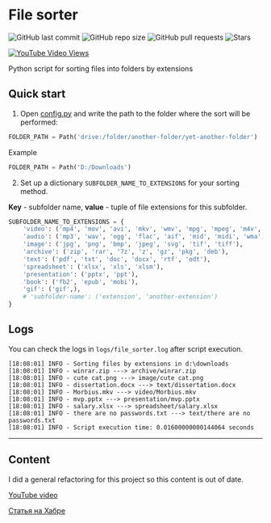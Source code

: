 # File sorter

![GitHub last commit](https://img.shields.io/github/last-commit/lesskop/file-sorter)
![GitHub repo size](https://img.shields.io/github/repo-size/lesskop/file-sorter)
![GitHub pull requests](https://img.shields.io/github/issues-pr/lesskop/file-sorter)
![Stars](https://img.shields.io/github/stars/lesskop/file-sorter?style=social)

<a href="https://www.youtube.com/watch?v=kzVqBtrlr9o">
    <img alt="YouTube Video Views" src="https://img.shields.io/youtube/views/kzVqBtrlr9o?style=social">
</a>

Python script for sorting files into folders by extensions

## Quick start

1. Open [config.py](config.py) and write the path to the folder where the sort will be performed:

```python
FOLDER_PATH = Path('drive:/folder/another-folder/yet-another-folder')
```

Example

```python
FOLDER_PATH = Path('D:/Downloads')
```

2. Set up a dictionary `SUBFOLDER_NAME_TO_EXTENSIONS` for your sorting method.

**Key** - subfolder name, **value** - tuple of file extensions for this subfolder.

```python
SUBFOLDER_NAME_TO_EXTENSIONS = {
    'video': ('mp4', 'mov', 'avi', 'mkv', 'wmv', 'mpg', 'mpeg', 'm4v', 'h264'),
    'audio': ('mp3', 'wav', 'ogg', 'flac', 'aif', 'mid', 'midi', 'wma'),
    'image': ('jpg', 'png', 'bmp', 'jpeg', 'svg', 'tif', 'tiff'),
    'archive': ('zip', 'rar', '7z', 'z', 'gz', 'pkg', 'deb'),
    'text': ('pdf', 'txt', 'doc', 'docx', 'rtf', 'odt'),
    'spreadsheet': ('xlsx', 'xls', 'xlsm'),
    'presentation': ('pptx', 'ppt'),
    'book': ('fb2', 'epub', 'mobi'),
    'gif': ('gif',),
    # 'subfolder-name': ('extension', 'another-extension')
}
```

## Logs

You can check the logs in `logs/file_sorter.log` after script execution.

```
[18:08:01] INFO - Sorting files by extensions in d:\downloads
[18:08:01] INFO - winrar.zip ---> archive/winrar.zip
[18:08:01] INFO - cute cat.png ---> image/cute cat.png
[18:08:01] INFO - dissertation.docx ---> text/dissertation.docx
[18:08:01] INFO - Morbius.mkv ---> video/Morbius.mkv
[18:08:01] INFO - mvp.pptx ---> presentation/mvp.pptx
[18:08:01] INFO - salary.xlsx ---> spreadsheet/salary.xlsx
[18:08:01] INFO - there are no passwords.txt ---> text/there are no passwords.txt
[18:08:01] INFO - Script execution time: 0.01600000000144064 seconds
```

---

## Content

I did a general refactoring for this project so this content is out of date.

[YouTube video](https://youtu.be/kzVqBtrlr9o)

[Статья на Хабре](https://habr.com/ru/post/562362/)

